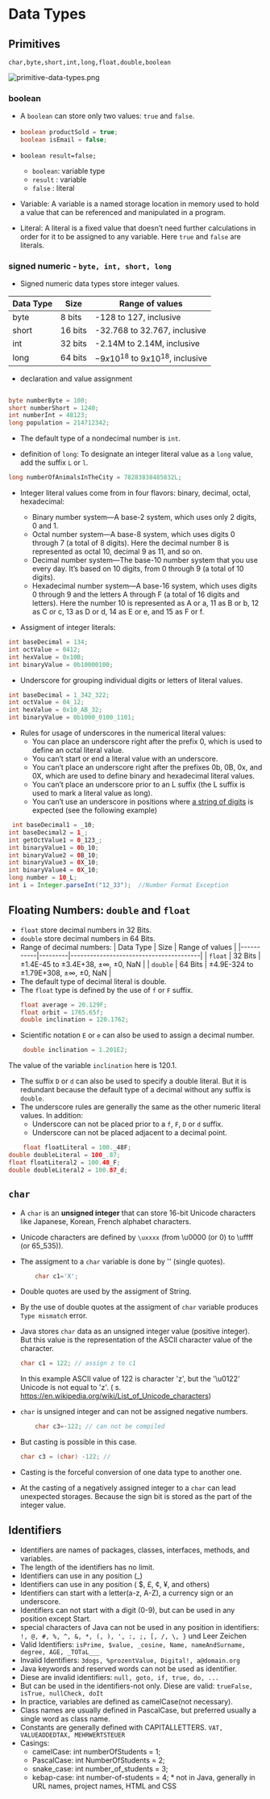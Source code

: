 # Data Types

## Primitives

`char,byte,short,int,long,float,double,boolean`

![primitive-data-types.png](primitive-data-types.png)

### boolean

- A `boolean` can store only two values: `true` and `false`.
- ```java
  boolean productSold = true;
  boolean isEmail = false;
  ```

- `boolean result=false;`

    - `boolean`: variable type
    - `result` : variable
    - `false` : literal

- Variable: A variable is a named storage location in memory used to hold a value that can be referenced and manipulated
  in a program.
- Literal: A literal is a fixed value that doesn’t need further calculations in order for it to be assigned to any
  variable. Here `true` and `false` are literals.

### signed numeric - `byte, int, short, long`

- Signed numeric data types store integer values.

| Data Type | Size    | Range of values                        |
|-----------|---------|----------------------------------------|
| byte      | 8 bits  | -128 to 127, inclusive                 |
| short     | 16 bits | -32.768 to 32.767, inclusive           |
| int       | 32 bits | -2.14M to 2.14M, inclusive             |
| long      | 64 bits | $-9x10^{18}$ to $9x10^{18}$, inclusive |

- declaration and value assignment

```java

byte numberByte = 100;
short numberShort = 1240;
int numberInt = 48123;
long population = 214712342;

```

- The default type of a nondecimal number is `int`.

- definition of `long`: To designate an integer literal value as a `long` value, add the suffix `L` or `l`.

```java
long numberOfAnimalsInTheCity = 78283838485832L;
```

- Integer literal values come from in four flavors: binary, decimal, octal, hexadecimal:

    - Binary number system—A base-2 system, which uses only 2 digits, 0 and 1.
    - Octal number system—A base-8 system, which uses digits 0 through 7 (a total of 8
      digits). Here the decimal number 8 is represented as octal 10, decimal 9 as 11,
      and so on.
    - Decimal number system—The base-10 number system that you use every day. It’s
      based on 10 digits, from 0 through 9 (a total of 10 digits).
    - Hexadecimal number system—A base-16 system, which uses digits 0 through 9 and
      the letters A through F (a total of 16 digits and letters). Here the number 10 is
      represented as A or a, 11 as B or b, 12 as C or c, 13 as D or d, 14 as E or e, and 15
      as F or f.

- Assigment of integer literals:

```java
int baseDecimal = 134;
int octValue = 0412;
int hexValue = 0x10B;
int binaryValue = 0b10000100;

```

- Underscore for grouping individual digits or letters of literal values.

```java
int baseDecimal = 1_342_322;
int octValue = 04_12;
int hexValue = 0x10_AB_32;
int binaryValue = 0b1000_0100_1101;

```

- Rules for usage of underscores in the numerical literal values:
    - You can place an underscore right after the prefix 0, which is used to define an
      octal literal value.
    - You can’t start or end a literal value with an underscore.
    - You can’t place an underscore right after the prefixes 0b, 0B, 0x, and 0X, which
      are used to define binary and hexadecimal literal values.
    - You can’t place an underscore prior to an L suffix (the L suffix is used to mark a
      literal value as long).
    - You can’t use an underscore in positions where <u>a string of digits</u> is expected
      (see the following example)

```java
 int baseDecimal1 = _10;
int baseDecimal2 = 1_;
int getOctValue1 = 0_123_;
int binaryValue1 = 0b_10;
int binaryValue2 = 0B_10;
int binaryValue3 = 0X_10;
int binaryValue4 = 0X_10;
long number = 10_L;
int i = Integer.parseInt("12_33");  //Number Format Exception
```

## Floating Numbers: `double` and `float`

- `float` store decimal numbers in 32 Bits.
- `double` store decimal numbers in 64 Bits.
- Range of decimal numbers:
  | Data Type | Size | Range of values |
  |-----------|---------|----------------------------------------|
  | `float`   | 32 Bits | ±1.4E-45 to ±3.4E+38, ±∞, ±0, NaN |
  | `double`  | 64 Bits | ±4.9E-324 to ±1.79E+308, ±∞, ±0, NaN |
- The default type of decimal literal is double.
- The ``float`` type is defined by the use of `f` or `F` suffix.
    ````java
    float average = 20.129F;
    float orbit = 1765.65f;
    double inclination = 120.1762;

    ````
- Scientific notation ``E`` or `e` can also be used to assign a decimal number.

````java
    double inclination = 1.201E2;
````

The value of the variable ``inclination`` here is $120.1$.

- The suffix ``D`` or `d` can also be used to specify a double literal. But it is redundant because the default type of
  a decimal without any suffix is `double`.
- The underscore rules are generally the same as the other numeric literal values. In addition:
    + Underscore can not be placed prior to a ``f``, `F`, `D` or `d` suffix.
    + Underscore can not be placed adjacent to a decimal point.

````java
    float floatLiteral = 100._48F;
double doubleLiteral = 100_.87;
float floatLiteral2 = 100.48_F;
double doubleLiteral2 = 100.87_d;
````

## `char`

- A `char` is an **unsigned integer** that can store 16-bit Unicode characters like Japanese, Korean, French alphabet
  characters.
- Unicode characters are defined by ``\uxxxx`` (from \u0000 (or 0) to \uffff (or 65_535)).
- The assigment to a ``char`` variable is done by '' (single quotes).
    ````java
        char c1='X';
    ````
- Double quotes are used by the assigment of String.
- By the use of double quotes at the assigment of ``char`` variable produces ``Type mismatch`` error.
- Java stores ``char`` data as an unsigned integer value (positive integer). But this value is the representation of the
  ASCII character value of the character.
    ````java
    char c1 = 122; // assign z to c1
   ````
  In this example ASCII value of 122 is character 'z', but the '\u0122' Unicode is not equal to 'z'. (
  s. https://en.wikipedia.org/wiki/List_of_Unicode_characters)

- ``char`` is unsigned integer and can not be assigned negative numbers.
    ````java
        char c3=-122; // can not be compiled
    ````

- But casting is possible in this case.

    ````java
    char c3 = (char) -122; //
    ````
- Casting is the forceful conversion of one data type to another one.
- At the casting of a negatively assigned integer to a ``char`` can lead unexpected storages. Because the sign bit is
  stored as the part of the integer value.

## Identifiers

- Identifiers are names of packages, classes, interfaces, methods, and variables.
- The length of the identifiers has no limit.
- Identifiers can use in any position (_)
- Identifiers can use in any position ( $, £, ¢, ¥, and others)
- Identifiers can start with a letter(a-z, A-Z), a currency sign or an underscore.
- Identifiers can not start with a digit (0-9), but can be used in any position except Start.
- special characters of Java can not be used in any position in identifiers: ``!, @, #, %, ^, &, *, (, ),
  ', :, ;, [, /, \, }`` und Leer Zeichen
- Valid Identifiers: ``isPrime, $value, _cosine, Name, nameAndSurname, degree, AGE, _TOTaL___``
- Invalid Identifiers: ``3dogs, %prozentValue, Digital!, a@domain.org``
- Java keywords and reserved words can not be used as identifier.
- Diese are invalid identifiers: ``null, goto, if, true, do, ...``
- But can be used in the identifiers-not only. Diese are valid: ``trueFalse, isTrue, nullCheck, doIt``
- In practice, variables are defined as camelCase(not necessary).
- Class names are usually defined in PascalCase, but preferred usually a single word as class name.
- Constants are generally defined with CAPITALLETTERS. ```VAT, VALUEADDEDTAX, MEHRWERTSTEUER```
- Casings:
    + camelCase: int numberOfStudents = 1;
    + PascalCase: int NumberOfStudents = 2;
    + snake_case: int number_of_students = 3;
    + kebap-case: int number-of-students = 4; * not in Java, generally in URL names, project names, HTML and CSS